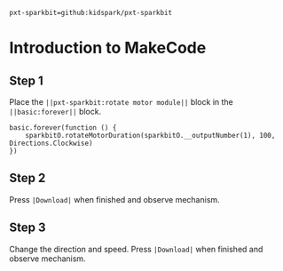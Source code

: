 ```package
pxt-sparkbit=github:kidspark/pxt-sparkbit
```
# Introduction to MakeCode

## Step 1

Place the ``||pxt-sparkbit:rotate motor module||`` block in the ``||basic:forever||`` block.

```blocks
basic.forever(function () {
    sparkbitO.rotateMotorDuration(sparkbitO.__outputNumber(1), 100, Directions.Clockwise)
})
```

## Step 2

Press ``|Download|`` when finished and observe mechanism.

## Step 3

Change the direction and speed. Press ``|Download|`` when finished and observe mechanism.

<script src="https://makecode.com/gh-pages-embed.js"></script><script>makeCodeRender("{{ site.makecode.home_url }}", "{{ site.github.owner_name }}/{{ site.github.repository_name }}");</script>